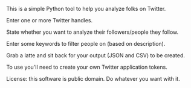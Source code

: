 This is a simple Python tool to help you analyze folks on Twitter.

Enter one or more Twitter handles.

State whether you want to analyze their followers/people they follow.

Enter some keywords to filter people on (based on description).

Grab a latte and sit back for your output (JSON and CSV) to be created.

To use you'll need to create your own Twitter application tokens.

License: this software is public domain. Do whatever you want with it.